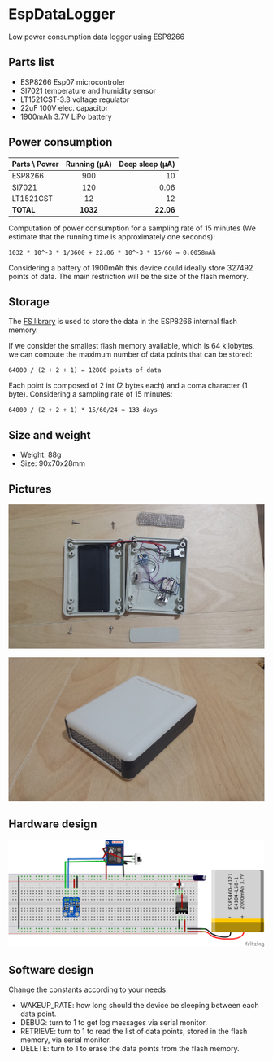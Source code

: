# EspDataLogger
Low power consumption data logger using ESP8266

## Parts list

  - ESP8266 Esp07 microcontroler
  - SI7021 temperature and humidity sensor
  - LT1521CST-3.3 voltage regulator
  - 22uF 100V elec. capacitor
  - 1900mAh 3.7V LiPo battery

## Power consumption

| Parts \ Power | Running (µA)  | Deep sleep (µA)  |
| ------------- |:-------------:| ----------------:|
| ESP8266       |      900      |        10        |
| SI7021        |      120      |        0.06      |
| LT1521CST     |      12       |        12        |
| **TOTAL**     |    **1032**   |      **22.06**   |

Computation of power consumption for a sampling rate of 15 minutes (We estimate that the running time is approximately one seconds):
    
    1032 * 10^-3 * 1/3600 + 22.06 * 10^-3 * 15/60 ≈ 0.0058mAh

Considering a battery of 1900mAh this device could ideally store 327492 points of data. The main restriction will be the size of the flash memory.

## Storage

The [FS library](http://esp8266.github.io/Arduino/versions/2.0.0/doc/filesystem.html) is used to store the data in the ESP8266 internal flash memory.

If we consider the smallest flash memory available, which is 64 kilobytes, we can compute the maximum number of data points that can be stored:

    64000 / (2 + 2 + 1) = 12800 points of data

Each point is composed of 2 int (2 bytes each) and a coma character (1 byte). Considering a sampling rate of 15 minutes:

    64000 / (2 + 2 + 1) * 15/60/24 ≈ 133 days


## Size and weight

  * Weight: 88g
  * Size: 90x70x28mm

## Pictures

![Open](res/open.jpg)

![Closed](res/closed.jpg)

## Hardware design

![Sketch](res/sketch.png)

## Software design

Change the constants according to your needs:

  - WAKEUP_RATE: how long should the device be sleeping between each data point.
  - DEBUG: turn to 1 to get log messages via serial monitor.
  - RETRIEVE: turn to 1 to read the list of data points, stored in the flash memory, via serial monitor.
  - DELETE: turn to 1 to erase the data points from the flash memory.